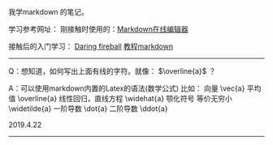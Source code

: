 我学markdown 的笔记。

学习参考网址：
刚接触时使用的：[Markdown在线编辑器](https://www.mdeditor.com/)

接触后的入门学习：
[Daring fireball](https://daringfireball.net/projects/markdown/syntax)
[教程markdown](www.markdown.cn)

----

Q：想知道，如何写出上面有线的字符。就像： $\overline{a}$ ？

A：可以使用markdown内置的Latex的语法(数学公式)
比如：
    向量  \vec{a}
    平均值 \overline{a}
	线性回归，直线方程 \widehat{a}
    颚化符号 等价无穷小 \widetilde{a}
    一阶导数 \dot{a}
    二阶导数 \ddot{a}

2019.4.22

----

